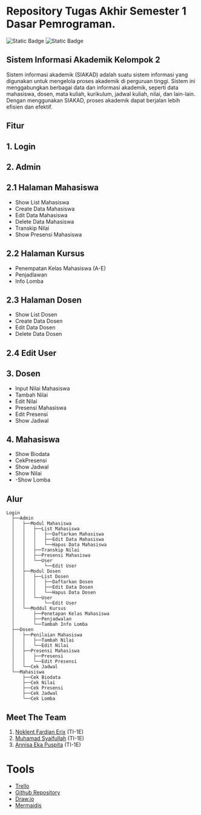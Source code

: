 # Repository Tugas Akhir Semester 1 Dasar Pemrograman. 
![Static Badge](https://img.shields.io/badge/Mata%20Kuliah-Dasar%20Pemrograman-13e600) ![Static Badge](https://img.shields.io/badge/Contributors-3%20contributor-4a92f0)


## Sistem Informasi Akademik Kelompok 2
Sistem informasi akademik (SIAKAD) adalah suatu sistem informasi yang digunakan untuk mengelola proses akademik di perguruan tinggi. Sistem ini menggabungkan berbagai data dan informasi akademik, seperti data mahasiswa, dosen, mata kuliah, kurikulum, jadwal kuliah, nilai, dan lain-lain. Dengan menggunakan SIAKAD, proses akademik dapat berjalan lebih efisien dan efektif.

## Fitur
## 1. Login
## 2. Admin
## 2.1 Halaman Mahasiswa
- Show List Mahasiswa
- Create Data Mahasiswa
- Edit Data Mahasiswa
- Delete Data Mahasiswa
- Transkip Nilai
- Show Presensi Mahasiswa
## 2.2 Halaman Kursus
- Penempatan Kelas Mahasiswa (A-E)
- Penjadlawan
- Info Lomba
## 2.3 Halaman  Dosen
- Show List Dosen
- Create Data Dosen
- Edit Data Dosen
- Delete Data Dosen
## 2.4 Edit User
## 3. Dosen
- Input Nilai Mahasiswa
- Tambah Nilai
- Edit Nilai
- Presensi Mahasiswa
- Edit Presensi
- Show Jadwal
## 4. Mahasiswa
- Show Biodata
- CekPresensi
- Show Jadwal
- Show Nilai
- -Show Lomba
## Alur
```text
Login
  ├──Admin
  │   ├──Modul Mahasiswa
  │   │   ├──List Mahasiswa
  │   │   │   ├──Daftarkan Mahasiswa  
  │   │   │   ├──Edit Data Mahasiswa
  │   │   │   └──Hapus Data Mahasiswa
  │   │   ├──Transkip Nilai    
  │   │   ├──Presensi Mahasiswa    
  │   │   └──User    
  │   │       └──Edit User 
  │   ├──Modul Dosen
  │   │   ├──List Dosen
  │   │   │   ├──Daftarkan Dosen  
  │   │   │   ├──Edit Data Dosen
  │   │   │   └──Hapus Data Dosen
  │   │   └──User    
  │   │       └──Edit User
  │   └──Moddul Kursus
  │       ├──Penetapan Kelas Mahasiswa
  │       ├──Penjadwalan
  │       └──Tambah Info Lomba
  ├──Dosen
  │   ├──Penilaian Mahasiswa
  │   │   ├──Tambah Nilai  
  │   │   └──Edit Nilai
  │   ├──Presensi Mahasiswa
  │   │   ├──Presensi
  │   │   └──Edit Presensi
  │   └──Cek Jadwal
  └──Mahasiswa
      ├──Cek Biodata
      ├──Cek Nilai
      ├──Cek Presensi
      ├──Cek Jadwal
      └──Cek Lomba
```
## Meet The Team 
1. <a href="https://github.com/Noklent-Fardian"> Noklent Fardian Erix</a> (TI-1E)
2. <a href="https://github.com/syaifulmain"> Muhamad Syaifullah</a> (TI-1E)
3. <a href="https://github.com/annisaeka123"> Annisa Eka Puspita</a> (TI-1E)

# Tools 
- [Trello](https://trello.com/b/XN9G5uRJ/sistem-akademik)
- [Github Repository](https://github.com/Noklent-Fardian/Prakdaspro_Sistem_Adakemik)
- [Draw.io](https://github.com/Noklent-Fardian/Prakdaspro_Sistem_Adakemik/blob/master/README.md)
- [Mermaidjs](https://mermaid.js.org/)

